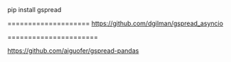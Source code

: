 ##

pip install gspread

====================
https://github.com/dgilman/gspread_asyncio

======================

https://github.com/aiguofer/gspread-pandas
